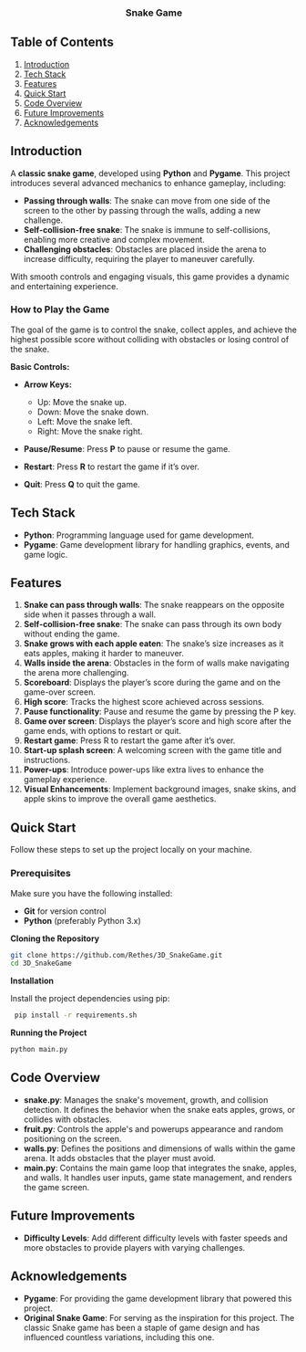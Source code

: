 
<h3 align="center">Snake Game</h3>

##  <a name="table">Table of Contents</a>

1.  [Introduction](#introduction)
2.  [Tech Stack](#tech-stack)
3.  [Features](#features)
4.  [Quick Start](#quick-start)
5.  [Code Overview](#code-overview)
6.  [Future Improvements](#future-improvements)
7.  [Acknowledgements](#acknowledgements)

## <a name="introduction">Introduction</a>

A **classic snake game**, developed using **Python** and **Pygame**. This project introduces several advanced mechanics to enhance gameplay, including:

- **Passing through walls**: The snake can move from one side of the screen to the other by passing through the walls, adding a new challenge.
- **Self-collision-free snake**: The snake is immune to self-collisions, enabling more creative and complex movement.
- **Challenging obstacles**: Obstacles are placed inside the arena to increase difficulty, requiring the player to maneuver carefully.
  
With smooth controls and engaging visuals, this game provides a dynamic and entertaining experience.

### How to Play the Game

The goal of the game is to control the snake, collect apples, and achieve the highest possible score without colliding with obstacles or losing control of the snake.

**Basic Controls:**

- **Arrow Keys:**
  - Up: Move the snake up.
  - Down: Move the snake down.
  - Left: Move the snake left.
  - Right: Move the snake right.

- **Pause/Resume**: Press **P** to pause or resume the game.

- **Restart**: Press **R** to restart the game if it’s over.

- **Quit**: Press **Q** to quit the game.

## <a name="tech-stack">Tech Stack</a>

- **Python**: Programming language used for game development.
- **Pygame**: Game development library for handling graphics, events, and game logic.

## <a name="features">Features</a>

1. **Snake can pass through walls**: The snake reappears on the opposite side when it passes through a wall.
2. **Self-collision-free snake**: The snake can pass through its own body without ending the game.
3. **Snake grows with each apple eaten**: The snake’s size increases as it eats apples, making it harder to maneuver.
4. **Walls inside the arena**: Obstacles in the form of walls make navigating the arena more challenging.
5. **Scoreboard**: Displays the player’s score during the game and on the game-over screen.
6. **High score**: Tracks the highest score achieved across sessions.
7. **Pause functionality**: Pause and resume the game by pressing the P key.
8. **Game over screen**: Displays the player’s score and high score after the game ends, with options to restart or quit.
9. **Restart game**: Press R to restart the game after it’s over.
10. **Start-up splash screen**: A welcoming screen with the game title and instructions.
11. **Power-ups**: Introduce power-ups like extra lives to enhance the gameplay experience.
12. **Visual Enhancements**: Implement background images, snake skins, and apple skins to improve the overall game aesthetics.

## <a name="quick-start">Quick Start</a>

Follow these steps to set up the project locally on your machine.

### **Prerequisites**

Make sure you have the following installed:

- **Git** for version control
- **Python** (preferably Python 3.x)

**Cloning the Repository**

```bash
git clone https://github.com/Rethes/3D_SnakeGame.git
cd 3D_SnakeGame
```

**Installation**

Install the project dependencies using pip:

```bash
 pip install -r requirements.sh
```

**Running the Project**

```bash
python main.py
```
## <a name="code-overview">Code Overview</a>

- **snake.py**: Manages the snake's movement, growth, and collision detection. It defines the behavior when the snake eats apples, grows, or collides with obstacles.
- **fruit.py**: Controls the apple's and powerups appearance and random positioning on the screen.
- **walls.py**: Defines the positions and dimensions of walls within the game arena. It adds obstacles that the player must avoid.
- **main.py**: Contains the main game loop that integrates the snake, apples, and walls. It handles user inputs, game state management, and renders the game screen.

## <a name="future-improvements">Future Improvements</a>

- **Difficulty Levels**: Add different difficulty levels with faster speeds and more obstacles to provide players with varying challenges.

## <a name="acknowledgements">Acknowledgements</a>

- **Pygame**: For providing the game development library that powered this project.
- **Original Snake Game**: For serving as the inspiration for this project. The classic Snake game has been a staple of game design and has influenced countless variations, including this one.

